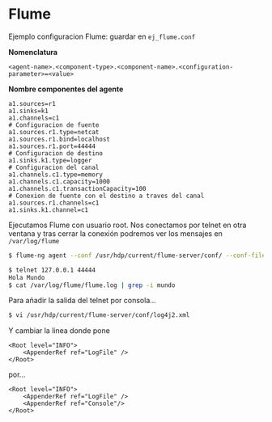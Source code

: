 # Flume

Ejemplo configuracion Flume: guardar en `ej_flume.conf`

**Nomenclatura**

~~~
<agent-name>.<component-type>.<component-name>.<configuration-parameter>=<value>
~~~

**Nombre componentes del agente**

~~~
a1.sources=r1
a1.sinks=k1
a1.channels=c1
# Configuracion de fuente
a1.sources.r1.type=netcat
a1.sources.r1.bind=localhost
a1.sources.r1.port=44444
# Configuracion de destino
a1.sinks.k1.type=logger
# Configuracion del canal
a1.channels.c1.type=memory
a1.channels.c1.capacity=1000
a1.channels.c1.transactionCapacity=100
# Conexion de fuente con el destino a traves del canal
a1.sources.r1.channels=c1
a1.sinks.k1.channel=c1
~~~

Ejecutamos Flume con usuario root. Nos conectamos por telnet en otra ventana y tras cerrar la conexión podremos ver los mensajes en `/var/log/flume`

```sh
$ flume-ng agent --conf /usr/hdp/current/flume-server/conf/ --conf-file /home/<user>/ej_flume.conf --name a1

$ telnet 127.0.0.1 44444
Hola Mundo
$ cat /var/log/flume/flume.log | grep -i mundo
```

Para añadir la salida del telnet por consola... 

```sh
$ vi /usr/hdp/current/flume-server/conf/log4j2.xml
```

Y cambiar la linea donde pone

~~~
<Root level="INFO">
    <AppenderRef ref="LogFile" />
</Root>
~~~

por...

~~~
<Root level="INFO">
    <AppenderRef ref="LogFile" />
    <AppenderRef ref="Console"/>
</Root>
~~~
